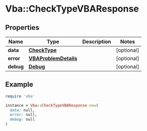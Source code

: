 # Vba::CheckTypeVBAResponse

## Properties

| Name | Type | Description | Notes |
| ---- | ---- | ----------- | ----- |
| **data** | [**CheckType**](CheckType.md) |  | [optional] |
| **error** | [**VBAProblemDetails**](VBAProblemDetails.md) |  | [optional] |
| **debug** | [**Debug**](Debug.md) |  | [optional] |

## Example

```ruby
require 'vba'

instance = Vba::CheckTypeVBAResponse.new(
  data: null,
  error: null,
  debug: null
)
```

